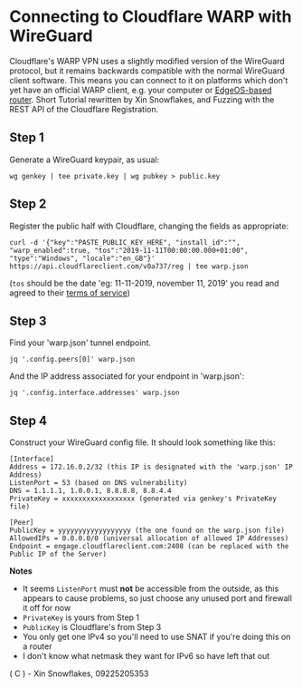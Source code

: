 # Connecting to Cloudflare WARP with WireGuard

Cloudflare's WARP VPN uses a slightly modified version of the WireGuard protocol, but it remains backwards compatible with the normal WireGuard client software. This means you can connect to it on platforms which don't yet have an official WARP client, e.g. your computer or [EdgeOS-based router](https://github.com/Lochnair/vyatta-wireguard). Short Tutorial rewritten by Xin Snowflakes, and Fuzzing with the REST API of the Cloudflare Registration.

## Step 1

Generate a WireGuard keypair, as usual:

`wg genkey | tee private.key | wg pubkey > public.key`

## Step 2

Register the public half with Cloudflare, changing the fields as appropriate:

`curl -d '{"key":"PASTE_PUBLIC_KEY_HERE", "install_id":"", "warp_enabled":true, "tos":"2019-11-11T00:00:00.000+01:00", "type":"Windows", "locale":"en_GB"}' https://api.cloudflareclient.com/v0a737/reg | tee warp.json`

(`tos` should be the date 'eg: 11-11-2019, november 11, 2019' you read and agreed to their [terms of service](https://www.cloudflare.com/application/terms/))

## Step 3

Find your 'warp.json' tunnel endpoint.

`jq '.config.peers[0]' warp.json`

And the IP address associated for your endpoint in 'warp.json':

`jq '.config.interface.addresses' warp.json`

## Step 4

Construct your WireGuard config file. It should look something like this:

```
[Interface]
Address = 172.16.0.2/32 (this IP is designated with the 'warp.json' IP Address)
ListenPort = 53 (based on DNS vulnerability)
DNS = 1.1.1.1, 1.0.0.1, 8.8.8.8, 8.8.4.4
PrivateKey = xxxxxxxxxxxxxxxxxx (generated via genkey's PrivateKey file)

[Peer]
PublicKey = yyyyyyyyyyyyyyyyyy (the one found on the warp.json file)
AllowedIPs = 0.0.0.0/0 (universal allocation of allowed IP Addresses)
Endpoint = engage.cloudflareclient.com:2408 (can be replaced with the Public IP of the Server)
```

**Notes**
- It seems `ListenPort` must **not** be accessible from the outside, as this appears to cause problems, so just choose any unused port and firewall it off for now
- `PrivateKey` is yours from Step 1
- `PublicKey` is Cloudflare's from Step 3
- You only get one IPv4 so you'll need to use SNAT if you're doing this on a router
- I don't know what netmask they want for IPv6 so have left that out



( C ) - Xin Snowflakes, 09225205353
